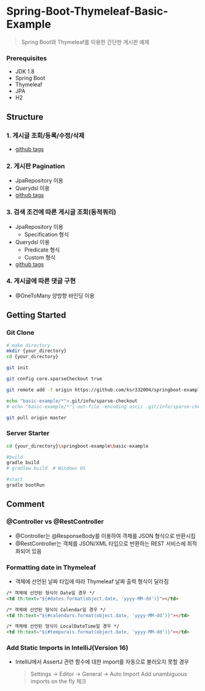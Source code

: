 Spring-Boot-Thymeleaf-Basic-Example
===================================
> Spring Boot와 Thymeleaf를 이용한 간단한 게시판 예제

### Prerequisites
- JDK 1.8
- Spring Boot
- Thymeleaf
- JPA
- H2

## Structure
### 1. 게시글 조회/등록/수정/삭제
- [github tags](https://github.com/ksr332004/springboot-example/releases/tag/basic-example-1)

### 2. 게시판 Pagination
- JpaRepository 이용  
- Querydsl 이용  
- [github tags](https://github.com/ksr332004/springboot-example/releases/tag/basic-example-2)

### 3. 검색 조건에 따른 게시글 조회(동적쿼리)
- JpaRepository 이용  
   - Specification 형식  
- Querydsl 이용  
   - Predicate 형식  
   - Custom 형식
- [github tags](https://github.com/ksr332004/springboot-example/releases/tag/basic-example-3)

### 4. 게시글에 따른 댓글 구현
- @OneToMany 양방향 바인딩 이용   

## Getting Started
### Git Clone
~~~bash
# make directory
mkdir {your_directory}
cd {your_directory}

git init

git config core.sparseCheckout true

git remote add -f origin https://github.com/ksr332004/springboot-example.git

echo "basic-example/*">.git/info/sparse-checkout
# echo "basic-example/*"| out-file -encoding ascii .git/info/sparse-checkout  # Windows OS

git pull origin master
~~~

### Server Starter
~~~bash
cd {your_directory}\springboot-example\basic-example

#build
gradle build
# gradlew build  # Windows OS

#start
gradle bootRun
~~~

## Comment
### @Controller vs @RestController
- @Controller는 @ResponseBody를 이용하여 객체를 JSON 형식으로 반환시킴
- @RestController는 객체를 JSON/XML 타입으로 반환하는 REST 서비스에 최적화되어 있음

### Formatting date in Thymeleaf
- 객체에 선언된 날짜 타입에 따라 Thymeleaf 날짜 출력 형식이 달라짐
~~~html
/* 객체에 선언된 형식이 Date일 경우 */
<td th:text="${#dates.format(object.date, 'yyyy-MM-dd')}"></td>

/* 객체에 선언된 형식이 Calendar일 경우 */
<td th:text="${#calendars.format(object.date, 'yyyy-MM-dd')}"></td>

/* 객체에 선언된 형식이 LocalDateTime일 경우 */
<td th:text="${#temporals.format(object.date, 'yyyy-MM-dd')}"></td>
~~~

### Add Static Imports in IntelliJ(Version 16)
- IntelliJ에서 AssertJ 관련 함수에 대한 import를 자동으로 불러오지 못할 경우
   > Settings → Editor → General → Auto Import
   > Add unambiguous imports on the fly 체크